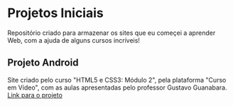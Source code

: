 # Projetos Iniciais

Repositório criado para armazenar os sites que eu começei a aprender Web, com a ajuda de alguns cursos incríveis!

## Projeto Android
Site criado pelo curso "HTML5 e CSS3: Módulo 2", pela plataforma "Curso em Vídeo", com as aulas apresentadas pelo professor Gustavo Guanabara.
<a href="projeto-android-cev/index.html">Link para o projeto</a>
 
